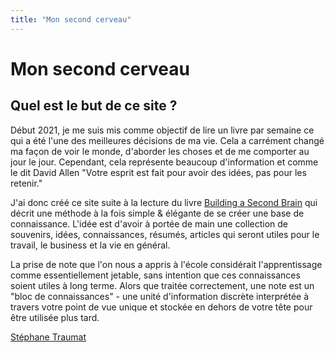 ```yaml
---
title: "Mon second cerveau"
---
```


# Mon second cerveau

## Quel est le but de ce site ?

Début 2021, je me suis mis comme objectif de lire un livre par semaine ce qui a été l'une des meilleures décisions de ma
vie. Cela a carrément changé ma façon de voir le monde, d'aborder les choses et de me comporter au jour le jour.
Cependant, cela représente beaucoup d'information et comme le dit David Allen "Votre esprit est fait pour avoir des
idées, pas pour les retenir."

J'ai donc créé ce site suite à la lecture du livre [Building a Second Brain](https://amzn.to/3LQCulw) qui décrit une
méthode à la fois simple & élégante de se créer une base de connaissance. L'idée est d'avoir à portée de main une
collection de souvenirs, idées, connaissances, résumés, articles qui seront utiles pour le travail, le business et la
vie en général.

La prise de note que l'on nous a appris à l'école considérait l'apprentissage comme essentiellement jetable, sans
intention que ces connaissances soient utiles à long terme. Alors que traitée correctement, une note est un "bloc de
connaissances" - une unité d'information discrète interprétée à travers votre point de vue unique et stockée en dehors
de votre tête pour être utilisée plus tard.

[Stéphane Traumat](https://github.com/straumat)